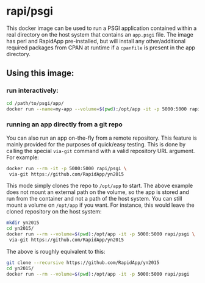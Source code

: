 # rapi/psgi

This docker image can be used to run a PSGI application contained
within a real directory on the host system that contains an 
```app.psgi``` file. The image has perl and RapidApp pre-installed, 
but will install any other/additional required packages from CPAN 
at runtime if a ```cpanfile``` is present in the app directory.

## Using this image:

### run interactively:

```bash
cd /path/to/psgi/app/
docker run --name=my-app --volume=$(pwd):/opt/app -it -p 5000:5000 rapi/psgi
```

### running an app directly from a git repo

You can also run an app on-the-fly from a remote repository. This 
feature is mainly provided for the purposes of quick/easy testing. 
This is done by calling the special ```via-git``` command with a
valid repository URL argument. For example:

```bash
docker run --rm -it -p 5000:5000 rapi/psgi \
 via-git https://github.com/RapidApp/yn2015
```

This mode simply clones the repo to ```/opt/app``` to start. The above 
example does not mount an external path on the volume, so the app
is stored and run from the container and not a path of the host system. 
You can still mount a volume on ```/opt/app``` if you want. For 
instance, this would leave the cloned repository on the host system:

```bash
mkdir yn2015
cd yn2015/
docker run --rm --volume=$(pwd):/opt/app -it -p 5000:5000 rapi/psgi \
 via-git https://github.com/RapidApp/yn2015
```

The above is roughly equivalent to this:

```bash
git clone --recursive https://github.com/RapidApp/yn2015
cd yn2015/
docker run --rm --volume=$(pwd):/opt/app -it -p 5000:5000 rapi/psgi
```